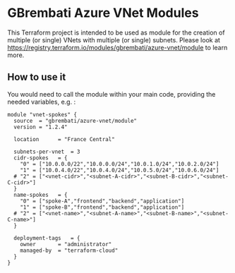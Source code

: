 # GBrembati Azure VNet Modules
This Terraform project is intended to be used as module for the creation of multiple (or single) VNets with multiple (or single) subnets.
Please look at https://registry.terraform.io/modules/gbrembati/azure-vnet/module to learn more.

## How to use it
You would need to call the module within your main code, providing the needed variables, e.g. :

```hcl
module "vnet-spokes" {
  source  = "gbrembati/azure-vnet/module"
  version = "1.2.4" 

  location      = "France Central"

  subnets-per-vnet  = 3
  cidr-spokes   = {
    "0" = ["10.0.0.0/22","10.0.0.0/24","10.0.1.0/24","10.0.2.0/24"]
    "1" = ["10.0.4.0/22","10.0.4.0/24","10.0.5.0/24","10.0.6.0/24"]
  # "2" = ["<vnet-cidr>","<subnet-A-cidr>","<subnet-B-cidr>","<subnet-C-cidr>"]
  }
  name-spokes   = {
    "0" = ["spoke-A","frontend","backend","application"]
    "1" = ["spoke-B","frontend","backend","application"]   
  # "2" = ["<vnet-name>","<subnet-A-name>","<subnet-B-name>","<subnet-C-name>"] 
  } 
  
  deployment-tags   = {
    owner       = "administrator"
    managed-by  = "terraform-cloud"
  }
}
```